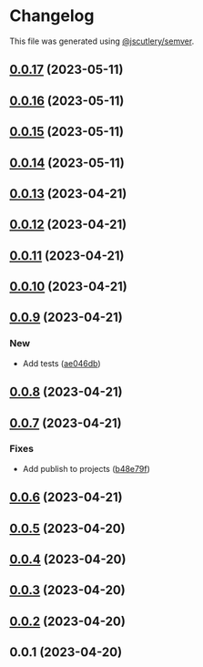 # Changelog

This file was generated using [@jscutlery/semver](https://github.com/jscutlery/semver).

## [0.0.17](https://github.com/jerrywithaz/monorepo-nx/compare/v0.0.16...v0.0.17) (2023-05-11)

## [0.0.16](https://github.com/jerrywithaz/monorepo-nx/compare/v0.0.15...v0.0.16) (2023-05-11)

## [0.0.15](https://github.com/jerrywithaz/monorepo-nx/compare/v0.0.14...v0.0.15) (2023-05-11)

## [0.0.14](https://github.com/jerrywithaz/monorepo-nx/compare/v0.0.13...v0.0.14) (2023-05-11)

## [0.0.13](https://github.com/jerrywithaz/monorepo-nx/compare/v0.0.12...v0.0.13) (2023-04-21)

## [0.0.12](https://github.com/jerrywithaz/monorepo-nx/compare/v0.0.11...v0.0.12) (2023-04-21)

## [0.0.11](https://github.com/jerrywithaz/monorepo-nx/compare/v0.0.10...v0.0.11) (2023-04-21)

## [0.0.10](https://github.com/jerrywithaz/monorepo-nx/compare/v0.0.9...v0.0.10) (2023-04-21)

## [0.0.9](https://github.com/jerrywithaz/monorepo-nx/compare/v0.0.8...v0.0.9) (2023-04-21)


### New

* Add tests ([ae046db](https://github.com/jerrywithaz/monorepo-nx/commit/ae046db0bc965f1b0e0245a70f71e656a5e07d2a))

## [0.0.8](https://github.com/jerrywithaz/monorepo-nx/compare/v0.0.7...v0.0.8) (2023-04-21)

## [0.0.7](https://github.com/jerrywithaz/monorepo-nx/compare/v0.0.6...v0.0.7) (2023-04-21)


### Fixes

* Add publish to projects ([b48e79f](https://github.com/jerrywithaz/monorepo-nx/commit/b48e79fc23690096f9a19efda824622557dd805f))

## [0.0.6](https://github.com/jerrywithaz/monorepo-nx/compare/v0.0.5...v0.0.6) (2023-04-21)

## [0.0.5](https://github.com/jerrywithaz/monorepo-nx/compare/v0.0.4...v0.0.5) (2023-04-20)

## [0.0.4](https://github.com/jerrywithaz/monorepo-nx/compare/v0.0.3...v0.0.4) (2023-04-20)

## [0.0.3](https://github.com/jerrywithaz/monorepo-nx/compare/v0.0.2...v0.0.3) (2023-04-20)

## [0.0.2](https://github.com/jerrywithaz/monorepo-nx/compare/v0.0.1...v0.0.2) (2023-04-20)

## 0.0.1 (2023-04-20)
